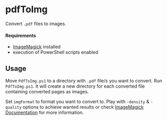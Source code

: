 
# pdfToImg

Convert `.pdf` files to images.

####  Requirements
- [ImageMagick](https://github.com/ImageMagick/ImageMagick) installed
- execution of PowerShell scripts enabled

## Usage

Move `PdfToImg.ps1` to a directory with `.pdf` file/s you want to convert. Run `PdfToImg.ps1`. It will create a new directory for each converted file containing converted pages as images.

Set `imgFormat` to format you want to convert to. Play with `-density` & `-quality` options to achieve wanted results or check [ImageMagick Documentation](https://imagemagick.org/script/command-line-processing.php) for more information.
